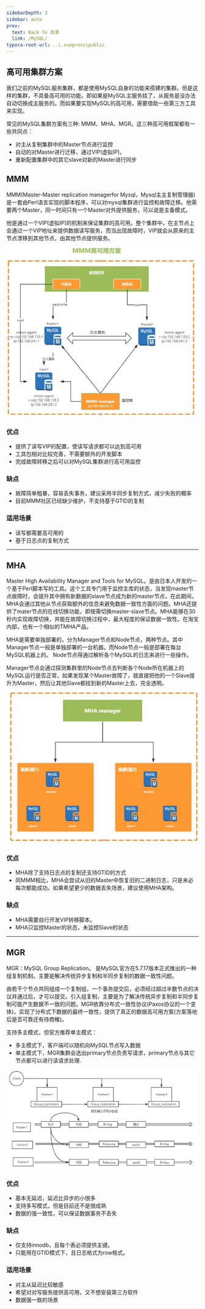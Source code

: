 ```yaml
---
sidebarDepth: 3
sidebar: auto
prev:
  text: Back To 目录
  link: /MySQL/
typora-root-url: ..\.vuepress\public
---
```




## 高可用集群方案

我们之前的MySQL服务集群，都是使用MySQL自身的功能来搭建的集群。但是这样的集群，不具备高可用的功能。即如果是MySQL主服务挂了，从服务是没办法自动切换成主服务的。而如果要实现MySQL的高可用，需要借助一些第三方工具来实现。

常见的MySQL集群方案有三种: MMM、MHA、MGR。这三种高可用框架都有一些共同点：

- 对主从复制集群中的Master节点进行监控
- 自动的对Master进行迁移，通过VIP(虚拟IP)。
- 重新配置集群中的其它slave对新的Master进行同步

## MMM

MMM(Master-Master replication managerfor Mysql，Mysql主主复制管理器)是一套由Perl语言实现的脚本程序，可以对mysql集群进行监控和故障迁移。他需要两个Master，同一时间只有一个Master对外提供服务，可以说是主备模式。

他是通过一个VIP(虚拟IP)的机制来保证集群的高可用。整个集群中，在主节点上会通过一个VIP地址来提供数据读写服务，而当出现故障时，VIP就会从原来的主节点漂移到其他节点，由其他节点提供服务。

![mmm](/images/MySQL/mmm.jpg)

### 优点

- 提供了读写VIP的配置，使读写请求都可以达到高可用
- 工具包相对比较完善，不需要额外的开发脚本
- 完成故障转移之后可以对MySQL集群进行高可用监控

### 缺点

- 故障简单粗暴，容易丢失事务，建议采用半同步复制方式，减少失败的概率
- 目前MMM社区已经缺少维护，不支持基于GTID的复制

### 适用场景

- 读写都需要高可用的
- 基于日志点的复制方式

---------

## MHA

Master High Availability Manager and Tools for MySQL。是由日本人开发的一个基于Perl脚本写的工具。这个工具专门用于监控主库的状态，当发现master节点故障时，会提升其中拥有新数据的slave节点成为新的master节点，在此期间，MHA会通过其他从节点获取额外的信息来避免数据一致性方面的问题。MHA还提供了mater节点的在线切换功能，即按需切换master-slave节点。MHA能够在30秒内实现故障切换，并能在故障切换过程中，最大程度的保证数据一致性。在淘宝内部，也有一个相似的TMHA产品。

MHA是需要单独部署的，分为Manager节点和Node节点，两种节点。其中Manager节点一般是单独部署的一台机器。而Node节点一般是部署在每台MySQL机器上的。 Node节点得通过解析各个MySQL的日志来进行一些操作。

Manager节点会通过探测集群里的Node节点去判断各个Node所在机器上的MySQL运行是否正常，如果发现某个Master故障了，就直接把他的一个Slave提升为Master，然后让其他Slave都挂到新的Master上去，完全透明。

![image-20211025045419976](/images/MySQL/image-20211025045419976.png)

### 优点

- MHA除了支持日志点的复制还支持GTID的方式
- 同MMM相比，MHA会尝试从旧的Master中恢复旧的二进制日志，只是未必每次都能成功。如果希望更少的数据丢失场景，建议使用MHA架构。

### 缺点

- MHA需要自行开发VIP转移脚本。
- MHA只监控Master的状态，未监控Slave的状态

---------



## MGR

MGR：MySQL Group Replication。 是MySQL官方在5.7.17版本正式推出的一种组复制机制。主要是解决传统异步复制和半同步复制的数据一致性问题。

由若干个节点共同组成一个复制组，一个事务提交后，必须经过超过半数节点的决议并通过后，才可以提交。引入组复制，主要是为了解决传统异步复制和半同步复制可能产生数据不一致的问题。MGR依靠分布式一致性协议(Paxos协议的一个变体)，实现了分布式下数据的最终一致性，提供了真正的数据高可用方案(方案落地后是否可靠还有待商榷)。

支持多主模式，但官方推荐单主模式：

- 多主模式下，客户端可以随机向MySQL节点写入数据
- 单主模式下，MGR集群会选出primary节点负责写请求，primary节点与其它节点都可以进行读请求处理.

![image-20211025050323222](/images/MySQL/image-20211025050323222.png)

### 优点

- 基本无延迟，延迟比异步的小很多
- 支持多写模式，但是目前还不是很成熟
- 数据的强一致性，可以保证数据事务不丢失

### 缺点

- 仅支持innodb，且每个表必须提供主键。
- 只能用在GTID模式下，且日志格式为row格式。

### 适用场景

- 对主从延迟比较敏感
- 希望对对写服务提供高可用，又不想安装第三方软件
- 数据强一致的场景
